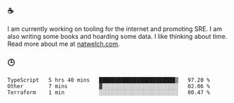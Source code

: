 ### ☕

I am currently working on tooling for the internet and promoting SRE. I am also writing some books and hoarding some data. I like thinking about time. Read more about me at [natwelch.com](https://natwelch.com).

### 🕒

<!--START_SECTION:waka-->
```text
TypeScript   5 hrs 40 mins   ████████████████████████▒   97.20 % 
Other        7 mins          ▓░░░░░░░░░░░░░░░░░░░░░░░░   02.06 % 
Terraform    1 min           ░░░░░░░░░░░░░░░░░░░░░░░░░   00.47 % 
```
<!--END_SECTION:waka-->
